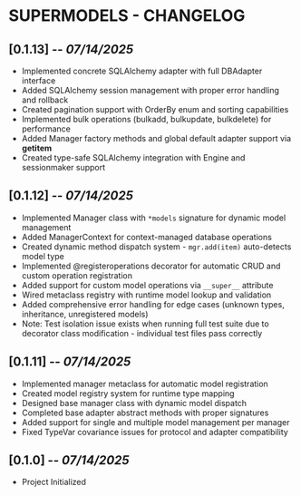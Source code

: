 # SUPERMODELS - CHANGELOG

## [0.1.13] -- *07/14/2025*
* Implemented concrete SQLAlchemy adapter with full DBAdapter interface
* Added SQLAlchemy session management with proper error handling and rollback
* Created pagination support with OrderBy enum and sorting capabilities
* Implemented bulk operations (bulkadd, bulkupdate, bulkdelete) for performance
* Added Manager factory methods and global default adapter support via __getitem__
* Created type-safe SQLAlchemy integration with Engine and sessionmaker support

## [0.1.12] -- *07/14/2025*
* Implemented Manager class with `*models` signature for dynamic model management
* Added ManagerContext for context-managed database operations
* Created dynamic method dispatch system - `mgr.add(item)` auto-detects model type
* Implemented @registeroperations decorator for automatic CRUD and custom operation registration
* Added support for custom model operations via `__super__` attribute
* Wired metaclass registry with runtime model lookup and validation
* Added comprehensive error handling for edge cases (unknown types, inheritance, unregistered models)
* Note: Test isolation issue exists when running full test suite due to decorator class modification - individual test files pass correctly

## [0.1.11] -- *07/14/2025*
* Implemented manager metaclass for automatic model registration
* Created model registry system for runtime type mapping
* Designed base manager class with dynamic model dispatch
* Completed base adapter abstract methods with proper signatures
* Added support for single and multiple model management per manager
* Fixed TypeVar covariance issues for protocol and adapter compatibility

## [0.1.0] -- *07/14/2025*
* Project Initialized
